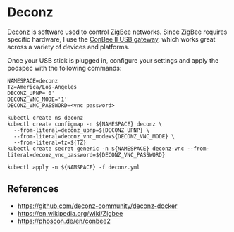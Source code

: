 # Deconz

[Deconz](https://github.com/deconz-community/deconz-docker) is software used to control [ZigBee](https://en.wikipedia.org/wiki/Zigbee) networks. Since ZigBee requires specific hardware, I use the [ConBee II USB gateway](https://phoscon.de/en/conbee2), which works great across a variety of devices and platforms.

Once your USB stick is plugged in, configure your settings and apply the podspec with the following commands:
```
NAMESPACE=deconz
TZ=America/Los-Angeles
DECONZ_UPNP='0'
DECONZ_VNC_MODE='1'
DECONZ_VNC_PASSWORD=<vnc password>

kubectl create ns deconz
kubectl create configmap -n ${NAMESPACE} deconz \
  --from-literal=deconz_upnp=${DECONZ_UPNP} \
  --from-literal=deconz_vnc_mode=${DECONZ_VNC_MODE} \
  --from-literal=tz=${TZ}
kubectl create secret generic -n ${NAMESPACE} deconz-vnc --from-literal=deconz_vnc_password=${DECONZ_VNC_PASSWORD}

kubectl apply -n ${NAMSPACE} -f deconz.yml
```

## References
* https://github.com/deconz-community/deconz-docker
* https://en.wikipedia.org/wiki/Zigbee
* https://phoscon.de/en/conbee2
